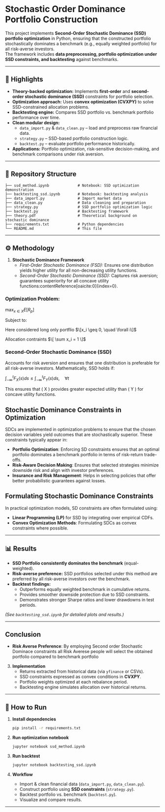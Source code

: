 # Stochastic Order Dominance Portfolio Construction

This project implements **Second-Order Stochastic Dominance (SSD) portfolio optimization** in Python, ensuring that the constructed portfolio stochastically dominates a benchmark (e.g., equally weighted portfolio) for all risk-averse investors.  
The framework includes **data preprocessing, portfolio optimization under SSD constraints, and backtesting** against benchmarks.

---

## 📌 Highlights

- **Theory-backed optimization:** Implements **first-order** and **second-order stochastic dominance (SSD)** constraints for portfolio selection.  
- **Optimization approach:** Uses **convex optimization (CVXPY)** to solve SSD-constrained allocation problems.  
- **Backtesting engine:** Compares SSD portfolio vs. benchmark portfolio performance over time.  
- **Clean modular design:**  
  - `data_import.py` & `data_clean.py` – load and preprocess raw financial data.  
  - `strategy.py` – SSD-based portfolio construction logic.  
  - `backtest.py` – evaluate portfolio performance historically.  
- **Applications:** Portfolio optimization, risk-sensitive decision-making, and benchmark comparisons under risk aversion.  

---

## 📂 Repository Structure

```text
├── ssd_method.ipynb             # Notebook: SSD optimization demonstration
├── backtesting_ssd.ipynb        # Notebook: backtesting analysis
├── data_import.py               # Import market data
├── data_clean.py                # Data cleaning and preparation
├── strategy.py                  # SSD portfolio optimization logic
├── backtest.py                  # Backtesting framework
├── theory.pdf                   # Theoretical background on stochastic dominance
├── requirements.txt             # Python dependencies
└── README.md                    # This file
```

---

## ⚙️ Methodology

1. **Stochastic Dominance Framework**  
   - *First-Order Stochastic Dominance (FSD):* Ensures one distribution yields higher utility for all non-decreasing utility functions.  
   - *Second-Order Stochastic Dominance (SSD):* Captures risk aversion; guarantees superiority for all concave utility functions:contentReference[oaicite:0]{index=0}.  


### Optimization Problem:


$\max_{x \in X} E[R_p]$


Subject to:


Here considered long only portflio
$\[x_i \geq 0, \quad \forall i\]$

Allocation contraints
$\[ \sum x_i = 1 \]$

### Second-Order Stochastic Dominance (SSD)
Accounts for risk aversion and ensures that one distribution is preferable for all risk-averse investors. Mathematically, SSD holds if:

$\int_{-\infty}^{t} F_X(s) ds \leq \int_{-\infty}^{t} F_Y(s) ds, \quad \forall t$

This ensures that \( X \) provides greater expected utility than \( Y \) for concave utility functions.


## Stochastic Dominance Constraints in Optimization

SDCs are implemented in optimization problems to ensure that the chosen decision variables yield outcomes that are stochastically superior. These constraints typically appear in:

- **Portfolio Optimization**: Enforcing SD constraints ensures that an optimal portfolio dominates a benchmark portfolio in terms of risk-return trade-offs.
- **Risk-Aware Decision Making**: Ensures that selected strategies minimize downside risk and align with investor preferences.
- **Insurance and Risk Management**: Helps in selecting policies that offer better probabilistic guarantees against losses.

## Formulating Stochastic Dominance Constraints

In practical optimization models, SD constraints are often formulated using:

- **Linear Programming (LP)** for SSD by integrating over empirical CDFs.
- **Convex Optimization Methods**: Formulating SDCs as convex constraints where possible.


---

## 📊 Results

- **SSD Portfolio consistently dominates the benchmark** (equal-weighted).  
- **Risk-averse preference:** SSD portfolios selected under this method are preferred by all risk-averse investors over the benchmark.  
- **Backtest findings:**  
  - Outperforms equally weighted benchmark in cumulative returns.  
  - Provides smoother downside protection due to SSD constraints.  
  - Demonstrates stronger Sharpe ratios and lower drawdowns in test periods.  

*(See `backtesting_ssd.ipynb` for detailed plots and results.)*

---

## Conclusion

- **Risk Averse Preference**: By employing Second order Stochastic Dominace constraints all Risk Averese people will select the obtained portfolio compared to benchmark portfolio
3. **Implementation**  
   - Returns extracted from historical data (via `yfinance` or CSVs).  
   - SSD constraints expressed as convex conditions in **CVXPY**.  
   - Portfolio weights optimized at each rebalance period.  
   - Backtesting engine simulates allocation over historical returns.

 --- 

## 🚀 How to Run

1. **Install dependencies**
   ```bash
   pip install -r requirements.txt
   ```

2. **Run optimization notebook**
   ```bash
   jupyter notebook ssd_method.ipynb
   ```

3. **Run backtest**
   ```bash
   jupyter notebook backtesting_ssd.ipynb
   ```

4. **Workflow**
   - Import & clean financial data (`data_import.py`, `data_clean.py`).  
   - Construct portfolio using **SSD constraints** (`strategy.py`).  
   - Backtest portfolio vs. benchmark (`backtest.py`).  
   - Visualize and compare results.  

---
